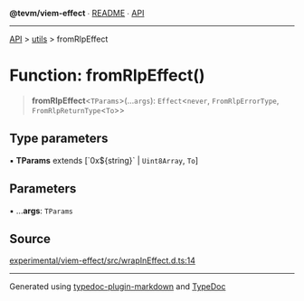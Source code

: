 **@tevm/viem-effect** ∙ [README](../../README.md) ∙ [API](../../API.md)

***

[API](../../API.md) > [utils](../README.md) > fromRlpEffect

# Function: fromRlpEffect()

> **fromRlpEffect**\<`TParams`\>(...`args`): `Effect`\<`never`, `FromRlpErrorType`, `FromRlpReturnType`\<`To`\>\>

## Type parameters

▪ **TParams** extends [\`0x${string}\` \| `Uint8Array`, `To`]

## Parameters

▪ ...**args**: `TParams`

## Source

[experimental/viem-effect/src/wrapInEffect.d.ts:14](https://github.com/evmts/tevm-monorepo/blob/main/experimental/viem-effect/src/wrapInEffect.d.ts#L14)

***
Generated using [typedoc-plugin-markdown](https://www.npmjs.com/package/typedoc-plugin-markdown) and [TypeDoc](https://typedoc.org/)
